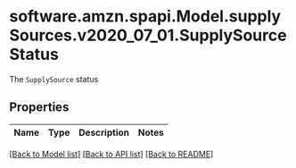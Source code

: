 # software.amzn.spapi.Model.supplySources.v2020_07_01.SupplySourceStatus
The `SupplySource` status

## Properties

Name | Type | Description | Notes
------------ | ------------- | ------------- | -------------

[[Back to Model list]](../README.md#documentation-for-models) [[Back to API list]](../README.md#documentation-for-api-endpoints) [[Back to README]](../README.md)

